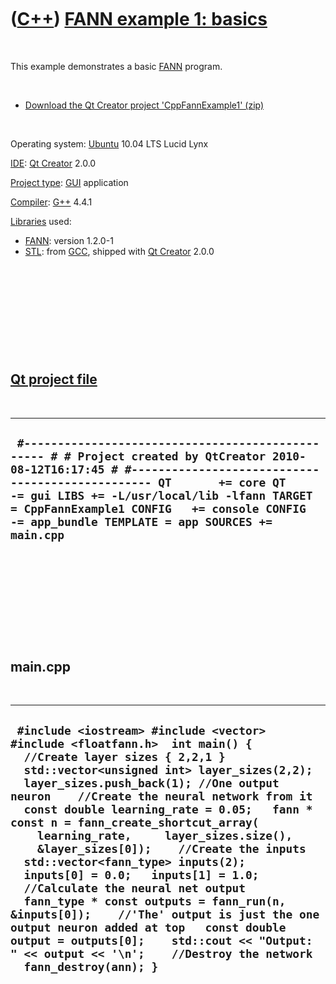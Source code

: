 
 

 

 

 

 

([C++](Cpp.md)) [FANN example 1: basics](CppFannExample1.md)
==============================================================

 

This example demonstrates a basic [FANN](CppFann.md) program.

 

-   [Download the Qt Creator project
    'CppFannExample1' (zip)](CppFannExample1.zip)

 

Operating system: [Ubuntu](http://www.ubuntu.com) 10.04 LTS Lucid Lynx

[IDE](CppIde.md): [Qt Creator](CppQtCreator.md) 2.0.0

[Project type](CppQtProjectType.md): [GUI](CppGui.md) application

[Compiler](CppCompiler.md): [G++](CppGpp.md) 4.4.1

[Libraries](CppLibrary.md) used:

-   [FANN](CppFann.md): version 1.2.0-1
-   [STL](CppStl.md): from [GCC](CppGcc.md), shipped with [Qt
    Creator](CppQt.md) 2.0.0

 

 

 

 

 

[Qt project file](CppQtProjectFile.md)
---------------------------------------

 

  -----------------------------------------------------------------------------------------------------------------------------------------------------------------------------------------------------------------------------------------------------------------------------------------------------------------------------------------
  ` #------------------------------------------------- # # Project created by QtCreator 2010-08-12T16:17:45 # #------------------------------------------------- QT       += core QT       -= gui LIBS += -L/usr/local/lib -lfann TARGET = CppFannExample1 CONFIG   += console CONFIG   -= app_bundle TEMPLATE = app SOURCES += main.cpp`
  -----------------------------------------------------------------------------------------------------------------------------------------------------------------------------------------------------------------------------------------------------------------------------------------------------------------------------------------

 

 

 

 

 

main.cpp
--------

 

  -------------------------------------------------------------------------------------------------------------------------------------------------------------------------------------------------------------------------------------------------------------------------------------------------------------------------------------------------------------------------------------------------------------------------------------------------------------------------------------------------------------------------------------------------------------------------------------------------------------------------------------------------------------------------------------------------------------------------------------------------------------------------------------------------------
  ` #include <iostream> #include <vector>  #include <floatfann.h>  int main() {   //Create layer sizes { 2,2,1 }   std::vector<unsigned int> layer_sizes(2,2);   layer_sizes.push_back(1); //One output neuron    //Create the neural network from it   const double learning_rate = 0.05;   fann * const n = fann_create_shortcut_array(     learning_rate,     layer_sizes.size(),     &layer_sizes[0]);    //Create the inputs   std::vector<fann_type> inputs(2);   inputs[0] = 0.0;   inputs[1] = 1.0;    //Calculate the neural net output   fann_type * const outputs = fann_run(n, &inputs[0]);    //'The' output is just the one output neuron added at top   const double output = outputs[0];    std::cout << "Output: " << output << '\n';    //Destroy the network   fann_destroy(ann); }`
  -------------------------------------------------------------------------------------------------------------------------------------------------------------------------------------------------------------------------------------------------------------------------------------------------------------------------------------------------------------------------------------------------------------------------------------------------------------------------------------------------------------------------------------------------------------------------------------------------------------------------------------------------------------------------------------------------------------------------------------------------------------------------------------------------------

 

 

 

 

 

 

 

 

 

 

 

